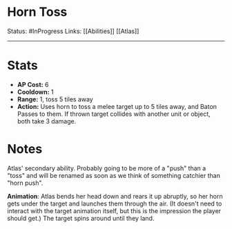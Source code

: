 # Horn Toss
Status: #InProgress 
Links: [[Abilities]] [[Atlas]]
___
# Stats
- **AP Cost:** 6
- **Cooldown:** 1
- **Range:** 1, toss 5 tiles away
- **Action:** Uses horn to toss a melee target up to 5 tiles away, and Baton Passes to them. If thrown target collides with another unit or object, both take 3 damage.
# Notes

Atlas' secondary ability. Probably going to be more of a "push" than a "toss" and will be renamed as soon as we think of something catchier than "horn push".

**Animation**: Atlas bends her head down and rears it up abruptly, so her horn gets under the target and launches them through the air. (It doesn't need to interact with the target animation itself, but this is the impression the player should get.) The target spins around until they land.